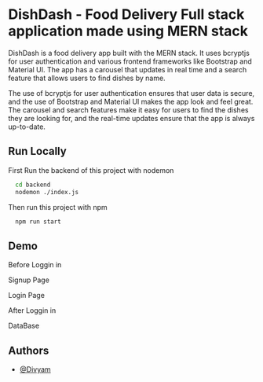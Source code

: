 
# DishDash - Food Delivery Full stack application made using MERN stack

DishDash is a food delivery app built with the MERN stack. It uses bcryptjs for user authentication and various frontend frameworks like Bootstrap and Material UI. The app has a carousel that updates in real time and a search feature that allows users to find dishes by name.

The use of bcryptjs for user authentication ensures that user data is secure, and the use of Bootstrap and Material UI makes the app look and feel great. The carousel and search features make it easy for users to find the dishes they are looking for, and the real-time updates ensure that the app is always up-to-date.




## Run Locally

First Run the backend of this project with nodemon

```bash
  cd backend
  nodemon ./index.js
```

Then run this project with npm

```bash
  npm run start
```



    
## Demo

Before Loggin in

Signup Page

Login Page

After Loggin in

DataBase 



## Authors

- [@Divyam](https://www.github.com/divyam6969)

